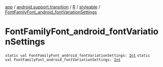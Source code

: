 [app](../../../index.md) / [android.support.transition](../../index.md) / [R](../index.md) / [styleable](index.md) / [FontFamilyFont_android_fontVariationSettings](./-font-family-font_android_font-variation-settings.md)

# FontFamilyFont_android_fontVariationSettings

`static val FontFamilyFont_android_fontVariationSettings: `[`Int`](https://kotlinlang.org/api/latest/jvm/stdlib/kotlin/-int/index.html)
`static val FontFamilyFont_android_fontVariationSettings: `[`Int`](https://kotlinlang.org/api/latest/jvm/stdlib/kotlin/-int/index.html)